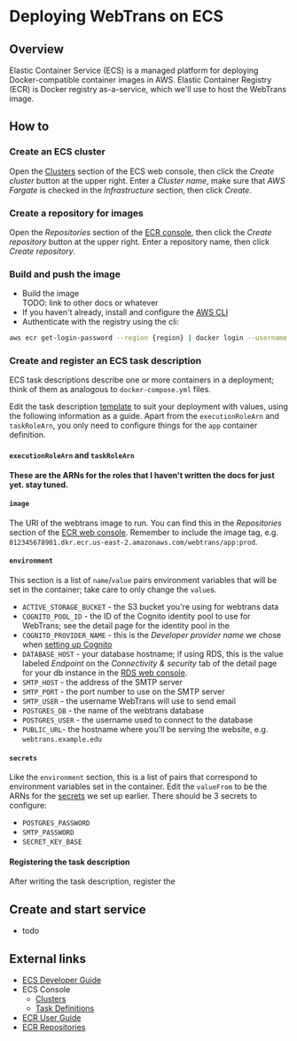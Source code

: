 # Deploying WebTrans on ECS

## Overview

Elastic Container Service (ECS) is a managed platform for deploying Docker-compatible container images in AWS. Elastic Container Registry (ECR) is Docker registry as-a-service, which we'll use to host the WebTrans image.

## How to

### Create an ECS cluster

Open the [Clusters](https://console.aws.amazon.com/ecs/v2/clusters) section of the ECS web console, then click the _Create cluster_ button at the upper right. Enter a  _Cluster name_, make sure that _AWS Fargate_ is checked in the _Infrastructure_ section, then click _Create_.

### Create a repository for images

Open the _Repositories_ section of the [ECR console](https://console.aws.amazon.com/ecr/private-registry/repositories), then click the _Create repository_ button at the upper right. Enter a repository name, then click _Create repository_.  

### Build and push the image

* Build the image  
  TODO: link to other docs or whatever
* If you haven't already, install and configure the [AWS CLI](https://aws.amazon.com/cli/)
* Authenticate with the registry using the cli:

```sh
aws ecr get-login-password --region {region} | docker login --username AWS --password-stdin {aws_account_id}.dkr.ecr.{region}.amazonaws.com
```

### Create and register an ECS task description

ECS task descriptions describe one or more containers in a deployment; think of them as analogous to `docker-compose.yml` files.

Edit the task description [template](task_description.json) to suit your deployment with values, using the following information as a guide. Apart from the `executionRoleArn` and `taskRoleArn`, you only need to configure things for the `app` container definition.

#### `executionRoleArn` and `taskRoleArn`

**These are the ARNs for the roles that I haven't written the docs for just yet. stay tuned.**

#### `image`

The URI of the webtrans image to run.  You can find this in the _Repositories_ section of the [ECR web console](https://console.aws.amazon.com/ecr/private-registry/repositories). Remember to include the image tag, e.g. `012345678901.dkr.ecr.us-east-2.amazonaws.com/webtrans/app:prod`.

#### `environment`

  This section is a list of `name`/`value` pairs environment variables that will be set in the container; take care to only change the `value`s.

* `ACTIVE_STORAGE_BUCKET` - the S3 bucket you're using for webtrans data
* `COGNITO_POOL_ID` - the ID of the Cognito identity pool to use for WebTrans; see the detail page for the identity pool in the [](https://console.aws.amazon.com/cognito/v2/identity/identity-pools)
* `COGNITO_PROVIDER_NAME` - this is the _Developer provider name_ we chose when [setting up Cognito](cognito.md)
* `DATABASE_HOST` - your database hostname; if using RDS, this is the value labeled _Endpoint_ on the _Connectivity & security_ tab of the detail page for your db instance in the [RDS web console](https://console.aws.amazon.com/rds/home#databases:).
* `SMTP_HOST` - the address of the SMTP server
* `SMTP_PORT` - the port number to use on the SMTP server
* `SMTP_USER` - the username WebTrans will use to send email
* `POSTGRES_DB` - the name of the webtrans database
* `POSTGRES_USER` - the username used to connect to the database
* `PUBLIC_URL`- the hostname where you'll be serving the website, e.g. `webtrans.example.edu`

#### `secrets`

  Like the `environment` section, this is a list of pairs that correspond to environment variables set in the container. Edit the `valueFrom` to be the ARNs for the [secrets](secrets.md) we set up earlier. There should be 3 secrets to configure:

* `POSTGRES_PASSWORD`
* `SMTP_PASSWORD`
* `SECRET_KEY_BASE`

#### Registering the task description

After writing the task description, register the

## Create and start service

* todo

## External links

* [ECS Developer Guide](https://docs.aws.amazon.com/AmazonECS/latest/developerguide/Welcome.html)
* ECS Console
  * [Clusters](https://console.aws.amazon.com/ecs/v2/clusters)
  * [Task Definitions](https://console.aws.amazon.com/ecs/v2/task-definitions)
* [ECR User Guide](https://docs.aws.amazon.com/AmazonECR/latest/userguide/what-is-ecr.html)
* [ECR Repositories](https://console.aws.amazon.com/ecr/private-registry/repositories)
